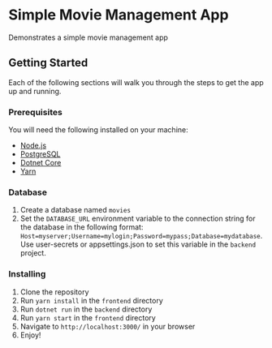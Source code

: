 # Simple Movie Management App
Demonstrates a simple movie management app

## Getting Started
Each of the following sections will walk you through the steps to get the app up and running.

### Prerequisites
You will need the following installed on your machine:
* [Node.js](https://nodejs.org/en/)
* [PostgreSQL](https://www.postgresql.org/)
* [Dotnet Core](https://www.microsoft.com/net/download)
* [Yarn](https://yarnpkg.com/en/docs/install)

### Database
1. Create a database named `movies`
2. Set the `DATABASE_URL` environment variable to the connection string for the database in the following format: `Host=myserver;Username=mylogin;Password=mypass;Database=mydatabase`. Use user-secrets or appsettings.json to set this variable in the `backend` project.

### Installing
1. Clone the repository
2. Run `yarn install` in the `frontend` directory
3. Run `dotnet run` in the `backend` directory
4. Run `yarn start` in the `frontend` directory
5. Navigate to `http://localhost:3000/` in your browser
6. Enjoy!


